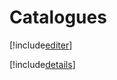 # Catalogues

[!include[editer](catalogues.editer.autogen.md)]

[!include[details](catalogues.details.autogen.md)]
















































































































































